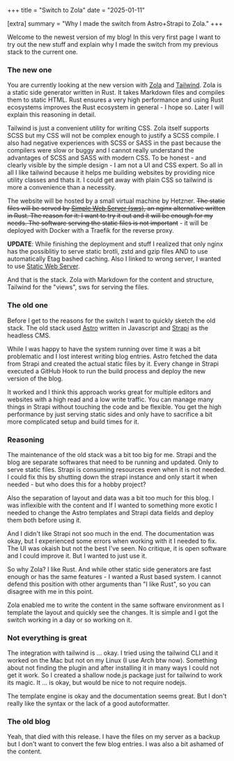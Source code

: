 +++
title = "Switch to Zola"
date = "2025-01-11"

[extra]
summary = "Why I made the switch from Astro+Strapi to Zola."
+++

Welcome to the newest version of my blog! In this very first page I want to try out the new stuff and explain why I made the switch from my previous stack to the current one.

### The new one

You are currently looking at the new version with [Zola](https://www.getzola.org/) and [Tailwind](https://tailwindcss.com/). Zola is a static side generator written in Rust. It takes
Markdown files and compiles them to static HTML. Rust ensures a very high performance and using Rust ecosystems improves the Rust ecosystem in general - I hope so. Later I will explain this reasoning in detail.

Tailwind is just a convenient utility for writing CSS. Zola itself supports SCSS but my CSS will not be complex enough to justify a SCSS compile. I also had negative experiences with SCSS or SASS in the past because the compilers were slow or buggy and I cannot really understand the advantages of SCSS and SASS with modern CSS. To be honest - and clearly visible by the simple design - I am not a UI and CSS expert. So all in all I like tailwind because it helps me building websites by providing nice utility classes and thats it. I could get away with plain CSS so tailwind is more a convenience than a necessity.

The website will be hosted by a small virtual machine by Hetzner. ~~The static files will be served by [Simple Web Server (sws)](https://simplewebserver.org/), an nginx alternative written in Rust. The reason for it: I want to try it out and it will be enough for my needs. The software serving the static files is not important~~ - it will be deployed with Docker with a Traefik for the reverse proxy.

**UPDATE**: While finishing the deployment and stuff I realized that only nginx has the possiblitiy to serve static brotli, zstd and gzip files AND to use automatically Etag bashed caching. Also I linked to wrong server, I wanted to use [Static Web Server](https://static-web-server.net/).

And that is the stack. Zola with Markdown for the content and structure, Tailwind for the "views", sws for serving the files.

### The old one

Before I get to the reasons for the switch I want to quickly sketch the old stack. The old stack used [Astro](https://astro.build/) written in Javascript and [Strapi](https://strapi.io/) as the headless CMS.

While I was happy to have the system running over time it was a bit problematic and I lost interest writing blog entries. Astro fetched the data from Strapi and created the actual static files by it. Every change in Strapi executed a GitHub Hook to run the build process and deploy the new version of the blog.

It worked and I think this approach works great for multiple editors and websites with a high read and a low write traffic. You can manage many things in Strapi without touching the code and be flexible. You get the high performance by just serving static sides and only have to sacrifice a bit more complicated setup and build times for it.

### Reasoning

The maintenance of the old stack was a bit too big for me. Strapi and the blog are separate softwares that need to be running and updated. Only to serve static files. Strapi is consuming resources even when it is not needed. I could fix this by shutting down the strapi instance and only start it when needed - but who does this for a hobby project?

Also the separation of layout and data was a bit too much for this blog. I was inflexible with the content and If I wanted to something more exotic I needed to change the Astro templates and Strapi data fields and deploy them both before using it.

And I didn't like Strapi not soo much in the end. The documentation was okay, but I experienced some errors when working with it I needed to fix. The UI was okaish but not the best I've seen. No critique, it is open software and I could improve it. But I wanted to just use it.

So why Zola? I like Rust. And while other static side generators are fast enough or has the same features - I wanted a Rust based system. I cannot defend this position with other arguments than "I like Rust", so you can disagree with me in this point.

Zola enabled me to write the content in the same software environment as I template the layout and quickly see the changes. It is simple and I got the switch working in a day or so working on it.

### Not everything is great

The integration with tailwind is ... okay. I tried using the tailwind CLI and it worked on the Mac but not on my Linux (I use Arch btw now). Something about not finding the plugin and after installing it in many ways I could not get it work. So I created a shallow node.js package just for tailwind to work its magic. It ... is okay, but would be nice to not require nodejs.

The template engine is okay and the documentation seems great. But I don't really like the syntax or the lack of a good autoformatter. 

### The old blog

Yeah, that died with this release. I have the files on my server as a backup but I don't want to convert the few blog entries. I was also a bit ashamed of the content.
